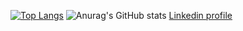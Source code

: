 [![Top Langs](https://github-readme-stats.vercel.app/api/top-langs/?username=I-am-a-squirrel&langs_count=10)](https://github.com/I-am-a-squirrel/I-am-a-squirrel)
![Anurag's GitHub stats](https://github-readme-stats.vercel.app/api?username=I-am-a-squirrel&show_icons=true&theme=highcontrast)
[Linkedin profile](https://www.linkedin.com/in/alexander-dmitriev-4b640a218/)
